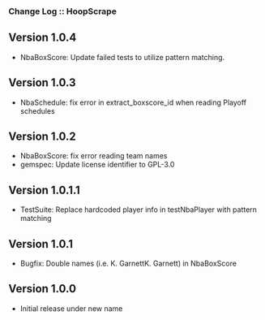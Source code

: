 ### Change Log :: HoopScrape

## Version 1.0.4
+ NbaBoxScore: Update failed tests to utilize pattern matching.

## Version 1.0.3
+ NbaSchedule: fix error in extract_boxscore_id when reading Playoff schedules

## Version 1.0.2
+ NbaBoxScore: fix error reading team names
+ gemspec: Update license identifier to GPL-3.0

## Version 1.0.1.1
+ TestSuite: Replace hardcoded player info in testNbaPlayer with pattern matching

## Version 1.0.1
+ Bugfix: Double names (i.e. K. GarnettK. Garnett) in NbaBoxScore

## Version 1.0.0
- Initial release under new name
